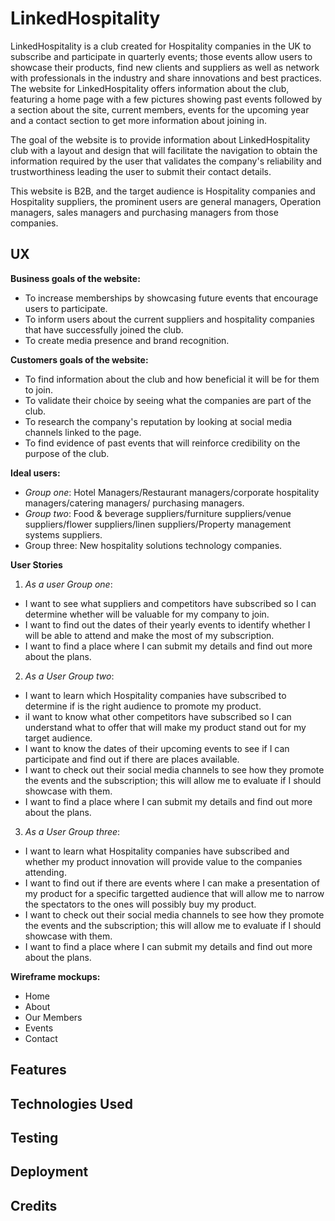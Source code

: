 # LinkedHospitality

LinkedHospitality is a club created for Hospitality companies in the UK to subscribe and participate in quarterly events; those events allow users to showcase their products, find new clients and suppliers as well as network with professionals in the industry and share innovations and best practices. 
The website for LinkedHospitality offers information about the club, featuring a home page with a few pictures showing past events followed by a section about the site, current members, events for the upcoming year and a contact section to get more information about joining in.

The goal of the website is to provide information about LinkedHospitality club with a layout and design that will facilitate the navigation to obtain the information required by the user that validates the company's reliability and trustworthiness leading the user to submit their contact details. 

This website is B2B, and the target audience is Hospitality companies and Hospitality suppliers, the prominent users are general managers, Operation managers, sales managers and purchasing managers from those companies.

## UX


**Business goals of the website:**

* To increase memberships by showcasing future events that encourage users to participate.
* To inform users about the current suppliers and hospitality companies that have successfully joined the club. 
* To create media presence and brand recognition.  

**Customers goals of the website:**

* To find information about the club and how beneficial it will be for them to join.
* To validate their choice by seeing what the companies are part of the club.
* To research the company's reputation by looking at social media channels linked to the page.
* To find evidence of past events that will reinforce credibility on the purpose of the club. 

**Ideal users:**

* _Group one_: Hotel Managers/Restaurant managers/corporate hospitality managers/catering managers/ purchasing managers.
* _Group two_: Food & beverage suppliers/furniture suppliers/venue suppliers/flower suppliers/linen suppliers/Property management systems suppliers. 
* Group three: New hospitality solutions technology companies.  

**User Stories**

1. _As a user Group one_:

 * I want to see what suppliers and competitors have subscribed so I can determine whether will be valuable for my company to join. 
 * I want to find out the dates of their yearly events to identify whether I will be able to attend and make the most of my subscription. 
 * I want to find a place where I can submit my details and find out more about the plans. 

2. _As a User Group two_:

* I want to learn which Hospitality companies have subscribed to determine if is the right audience to promote my product.
* iI want to know what other competitors have subscribed so I can understand what to offer that will make my product stand out for my target audience.
* I want to know the dates of their upcoming events to see if I can participate and find out if there are places available. 
* I want to check out their social media channels to see how they promote the events and the subscription; this will allow me to evaluate if I should showcase with them.
* I want to find a place where I can submit my details and find out more about the plans. 

 3. _As a User Group three_:

* I want to learn what Hospitality companies have subscribed and whether my product innovation will provide value to the companies attending. 
* I want to find out if there are events where I can make a presentation of my product for a specific targetted audience that will allow me to narrow the spectators to the ones will possibly buy my product. 
* I want to check out their social media channels to see how they promote the events and the subscription; this will allow me to evaluate if I should showcase with them.
* I want to find a place where I can submit my details and find out more about the plans.

**Wireframe mockups:** 

* Home
* About
* Our Members
* Events 
* Contact 

## Features



## Technologies Used

## Testing

## Deployment 

## Credits 

